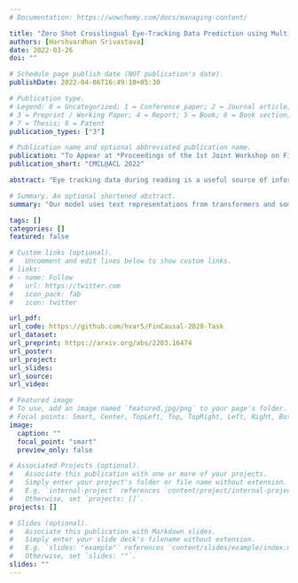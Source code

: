 ```yaml
---
# Documentation: https://wowchemy.com/docs/managing-content/

title: "Zero Shot Crosslingual Eye-Tracking Data Prediction using Multilingual Transformer Models"
authors: [Harshvardhan Srivastava]
date: 2022-03-26
doi: ""

# Schedule page publish date (NOT publication's date).
publishDate: 2022-04-06T16:49:10+05:30

# Publication type.
# Legend: 0 = Uncategorized; 1 = Conference paper; 2 = Journal article;
# 3 = Preprint / Working Paper; 4 = Report; 5 = Book; 6 = Book section;
# 7 = Thesis; 8 = Patent
publication_types: ["3"]

# Publication name and optional abbreviated publication name.
publication: "To Appear at *Proceedings of the 1st Joint Workshop on Financial Narrative Processing and MultiLing Financial Summarisation*"
publication_short: "CMCL@ACL 2022"

abstract: "Eye tracking data during reading is a useful source of information to understand the cognitive processes that take place during language comprehension processes. Different languages account for different brain triggers , however there seems to be some uniform indicators. In this paper, we describe our submission to the CMCL 2022 shared task on predicting human reading patterns for multi-lingual dataset. Our model uses text representations from transformers and some hand engineered features with a regression layer on top to predict statistical measures of mean and standard deviation for 2 main eye-tracking features. We train an end to end model to extract meaningful information from different languages and test our model on two seperate datasets. We compare different transformer models and show ablation studies affecting model performance. Our final submission ranked 4th place for SubTask-1 and 1st place for SubTask-2 for the shared task. "

# Summary. An optional shortened abstract.
summary: "Our model uses text representations from transformers and some hand engineered features with a regression layer on top to predict statistical measures of mean and standard deviation for 2 main eye-tracking features."

tags: []
categories: []
featured: false

# Custom links (optional).
#   Uncomment and edit lines below to show custom links.
# links:
# - name: Follow
#   url: https://twitter.com
#   icon_pack: fab
#   icon: twitter

url_pdf: 
url_code: https://github.com/hvarS/FinCausal-2020-Task
url_dataset: 
url_preprint: https://arxiv.org/abs/2203.16474
url_poster:
url_project:
url_slides:
url_source:
url_video:

# Featured image
# To use, add an image named `featured.jpg/png` to your page's folder. 
# Focal points: Smart, Center, TopLeft, Top, TopRight, Left, Right, BottomLeft, Bottom, BottomRight.
image:
  caption: ""
  focal_point: "smart"
  preview_only: false

# Associated Projects (optional).
#   Associate this publication with one or more of your projects.
#   Simply enter your project's folder or file name without extension.
#   E.g. `internal-project` references `content/project/internal-project/index.md`.
#   Otherwise, set `projects: []`.
projects: []

# Slides (optional).
#   Associate this publication with Markdown slides.
#   Simply enter your slide deck's filename without extension.
#   E.g. `slides: "example"` references `content/slides/example/index.md`.
#   Otherwise, set `slides: ""`.
slides: ""
---
```

